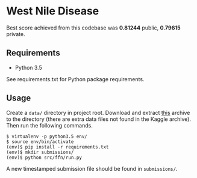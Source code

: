 # West Nile Disease

Best score achieved from this codebase was __0.81244__ public, __0.79615__ private.

## Requirements

- Python 3.5

See requirements.txt for Python package requirements.

## Usage

Create a `data/` directory in project root. Download and extract [this](https://drive.google.com/open?id=1UvwcmnLmOJejn_KQUhisUDJEou29m_P1) archive to the directory (there are extra data files not found in the Kaggle archive). Then run the following commands.

```
$ virtualenv -p python3.5 env/
$ source env/bin/activate
(env)$ pip install -r requirements.txt
(env)$ mkdir submissions/
(env)$ python src/ffn/run.py
```

A new timestamped submission file should be found in `submissions/`.
